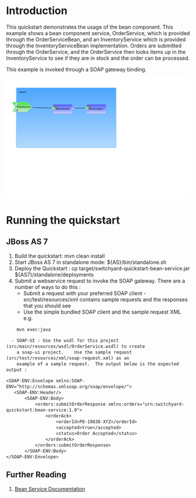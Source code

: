 Introduction
============
This quickstart demonstrates the usage of the bean component.   This example shows a bean component 
service, OrderService, which is provided through the OrderServiceBean, and an InventoryService which 
is provided through the InventoryServiceBean implementation.    Orders are submitted through the 
OrderService, and the OrderService then looks items up in the InventoryService to see if they are 
in stock and the order can be processed.

This example is invoked through a SOAP gateway binding.  

![Bean Service Quickstart](https://github.com/jboss-switchyard/quickstarts/raw/master/bean-service/bean-service.jpg)

Running the quickstart
======================

JBoss AS 7
----------
1. Build the quickstart:
    mvn clean install
2. Start JBoss AS 7 in standalone mode:
    ${AS}/bin/standalone.sh
3. Deploy the Quickstart : 
    cp target/switchyard-quickstart-bean-service.jar ${AS7}/standalone/deployments
4. Submit a webservice request to invoke the SOAP gateway.  There are a number of ways to do this :
      - Submit a request with your preferred SOAP client - src/test/resources/xml contains sample 
        requests and the responses that you should see
      - Use the simple bundled SOAP client and the sample request XML e.g.
```
    mvn exec:java
```
      - SOAP-UI : Use the wsdl for this project (src/main/resources/wsdl/OrderService.wsdl) to create 
        a soap-ui project.    Use the sample request (src/test/resources/xml/soap-request.xml) as an 
        example of a sample request.  The output below is the expected output :

```
<SOAP-ENV:Envelope xmlns:SOAP-ENV="http://schemas.xmlsoap.org/soap/envelope/">  
   <SOAP-ENV:Header/>  
       <SOAP-ENV:Body>  
           <orders:submitOrderResponse xmlns:orders="urn:switchyard-quickstart:bean-service:1.0">  
               <orderAck>  
                   <orderId>PO-19838-XYZ</orderId>  
                   <accepted>true</accepted>  
                   <status>Order Accepted</status>  
               </orderAck>  
           </orders:submitOrderResponse>  
       </SOAP-ENV:Body>  
</SOAP-ENV:Envelope>
```

## Further Reading

1. [Bean Service Documentation](https://docs.jboss.org/author/display/SWITCHYARD/Bean+Services)

